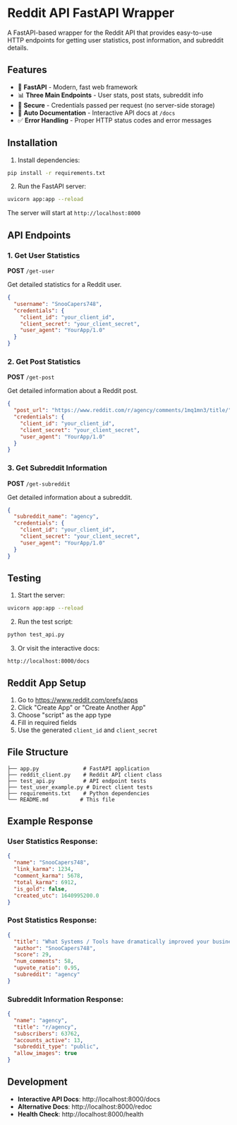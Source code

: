 # Reddit API FastAPI Wrapper

A FastAPI-based wrapper for the Reddit API that provides easy-to-use HTTP endpoints for getting user statistics, post information, and subreddit details.

## Features

- 🚀 **FastAPI** - Modern, fast web framework
- 📊 **Three Main Endpoints** - User stats, post stats, subreddit info
- 🔐 **Secure** - Credentials passed per request (no server-side storage)
- 📝 **Auto Documentation** - Interactive API docs at `/docs`
- ✅ **Error Handling** - Proper HTTP status codes and error messages

## Installation

1. Install dependencies:
```bash
pip install -r requirements.txt
```

2. Run the FastAPI server:
```bash
uvicorn app:app --reload
```

The server will start at `http://localhost:8000`

## API Endpoints

### 1. Get User Statistics
**POST** `/get-user`

Get detailed statistics for a Reddit user.

```json
{
  "username": "SnooCapers748",
  "credentials": {
    "client_id": "your_client_id",
    "client_secret": "your_client_secret",
    "user_agent": "YourApp/1.0"
  }
}
```

### 2. Get Post Statistics
**POST** `/get-post`

Get detailed information about a Reddit post.

```json
{
  "post_url": "https://www.reddit.com/r/agency/comments/1mq1mn3/title/",
  "credentials": {
    "client_id": "your_client_id",
    "client_secret": "your_client_secret",
    "user_agent": "YourApp/1.0"
  }
}
```

### 3. Get Subreddit Information
**POST** `/get-subreddit`

Get detailed information about a subreddit.

```json
{
  "subreddit_name": "agency",
  "credentials": {
    "client_id": "your_client_id",
    "client_secret": "your_client_secret", 
    "user_agent": "YourApp/1.0"
  }
}
```

## Testing

1. Start the server:
```bash
uvicorn app:app --reload
```

2. Run the test script:
```bash
python test_api.py
```

3. Or visit the interactive docs:
```
http://localhost:8000/docs
```

## Reddit App Setup

1. Go to https://www.reddit.com/prefs/apps
2. Click "Create App" or "Create Another App"
3. Choose "script" as the app type
4. Fill in required fields
5. Use the generated `client_id` and `client_secret`

## File Structure

```
├── app.py              # FastAPI application
├── reddit_client.py    # Reddit API client class
├── test_api.py         # API endpoint tests
├── test_user_example.py # Direct client tests
├── requirements.txt    # Python dependencies
└── README.md          # This file
```

## Example Response

### User Statistics Response:
```json
{
  "name": "SnooCapers748",
  "link_karma": 1234,
  "comment_karma": 5678,
  "total_karma": 6912,
  "is_gold": false,
  "created_utc": 1640995200.0
}
```

### Post Statistics Response:
```json
{
  "title": "What Systems / Tools have dramatically improved your business?",
  "author": "SnooCapers748",
  "score": 29,
  "num_comments": 58,
  "upvote_ratio": 0.95,
  "subreddit": "agency"
}
```

### Subreddit Information Response:
```json
{
  "name": "agency",
  "title": "r/agency",
  "subscribers": 63762,
  "accounts_active": 13,
  "subreddit_type": "public",
  "allow_images": true
}
```

## Development

- **Interactive API Docs**: http://localhost:8000/docs
- **Alternative Docs**: http://localhost:8000/redoc
- **Health Check**: http://localhost:8000/health

